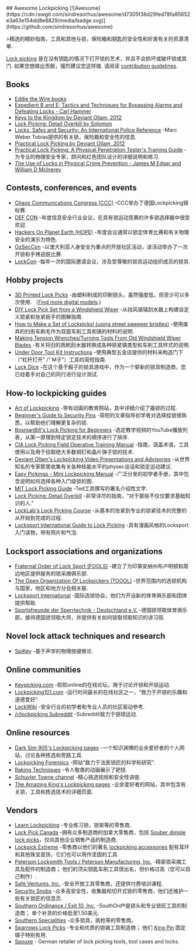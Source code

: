 <div class="github-widget" data-repo="fabacab/awesome-lockpicking"></div>
<script async src="https://pagead2.googlesyndication.com/pagead/js/adsbygoogle.js"></script><ins class="adsbygoogle" style="display:block" data-ad-client="ca-pub-6890694312814945" data-ad-slot="5473692530" data-ad-format="auto"  data-full-width-responsive="true"></ins>
## Awesome Lockpicking [![Awesome](https://cdn.rawgit.com/sindresorhus/awesome/d7305f38d29fed78fa85652e3a63e154dd8e8829/media/badge.svg)](https://github.com/sindresorhus/awesome)

&gt;精选的精妙指南，工具和其他与锁，保险箱和钥匙的安全性和折衷有关的资源清单.

[Lock picking](https://en.wikipedia.org/wiki/Lock_picking) 是在没有钥匙的情况下打开锁的艺术，并且不会损坏或破坏锁或其门. 如果您想做出贡献，强烈建议您这样做. 请阅读 [contribution guidelines](https://github.com/fabacab/awesome-lockpicking/blob/master/CONTRIBUTING.md).



## Books

* [Eddie the Wire books](https://www.dropbox.com/sh/k3z4dm4vyyojp3o/AAAIXQuwMmNuCch_StLPUYm-a?dl=0)
* [Expedient B and E: Tactics and Techniques for Bypassing Alarms and Defeating Locks - Carl Hammer](https://www.amazon.com/Expedient-Tactics-Techniques-Bypassing-Defeating/dp/0873646886/)
* [Keys to the Kingdom by Deviant Ollam, 2012](https://www.elsevier.com/books/keys-to-the-kingdom/ollam/978-1-59749-983-5)
* [Lock Picking: Detail Overkill by Solomon](https://www.dropbox.com/s/y39ix9u9qpqffct/Lockpicking%20Detail%20Overkill.pdf?dl=0)
* [Locks, Safes and Security: An International Police Reference](https://www.goodreads.com/en/book/show/525753.Locks_Safes_and_Security) -Marc Weber Tobias提供的有关锁，保险箱和安全性的信息.
* [Practical Lock Picking by Deviant Ollam, 2012](https://www.elsevier.com/books/practical-lock-picking/ollam/978-1-59749-989-7)
* [Practical Lock Picking: A Physical Penetration Tester's Training Guide](https://web.archive.org/web/20200309084722/http://www.rageuniversity.org/PRISONESCAPE/PRISON%20LOCKS%20AND%20KEYS/Practical.Lock.Picking.pdf) -为专业的物理安全专家，顾问和红色团队设计的详细说明和练习.
* [The Use of Locks in Physical Crime Prevention - James M Edgar and William D Mclnerey](https://www.scribd.com/book/282594402/The-Use-of-Locks-in-Physical-Crime-Prevention-National-Crime-Prevention-Institute)

## Contests, conferences, and events

* [Chaos Communications Congress (CCC)](https://www.ccc.de/) -CCC举办了德国Lockpicking锦标赛.
* [DEF CON](https://defcon.org/) -年度信息安全行业会议，在具有锁运动竞赛的许多锁选择器中很受欢迎.
* [Hackers On Planet Earth (HOPE)](https://hope.net/) -年度会议通常以锁定体育比赛和有关物理安全的演示为特色.
* [OzSecCon](https://ozseccon.com/) -以澳大利亚人身安全为重点的开放社区活动，该活动举办了一次开锁和手铐逃脱比赛.
* [LockCon](https://toool.nl/LockCon) -每年一次的国际邀请会议，涉及受尊敬的锁具运动组织成员的锁具.

## Hobby projects

* [3D Printed Lock Picks](http://blog.shop.23b.org/2014/11/3d-printed-lock-picks.html)  -由塑料制成的印刷锁头，虽然强度低，但至少可以多次使用.  （[Find more digital models](https://www.yeggi.com/q/lockpick/).)
* [DIY Lock Pick Set from a Windshield Wiper](http://www.itstactical.com/skillcom/lock-picking/how-to-make-a-diy-lock-pick-set-from-a-windshield-wiper/) -从挡风玻璃刮水器上构建自定义锁紧和张紧扳手的图解指南.
* [How to Make a Set of Lockpicks! (using street sweeper bristles)](https://www.instructables.com/id/How-to-Make-a-set-of-Lockpicks/) -使用废弃的扫街车刷毛作为双面车削工具和镐的材料的说明.
* [Making Tension Wrenches/Turning Tools From Old Windshield Wiper Blades](https://www.instructables.com/id/Making-Tension-WrenchesTurning-Tools-From-Old-Wind/) -有关将旧的雨刷刮水器转换成各种锁紧镐类型和车削工具样式的说明.
* [Under Door Tool Kit Instructions](https://web.archive.org/web/20170719053154/http://enterthecore.net/files/CORE_Instructions-Under_Door.pdf) -使用典型五金店提供的材料来构造门下（“杠杆打开” /“ M子”）工具的简短指南.
* [Lock Dice](http://schuylertowne.com/blog/lockpicking-with-dice) -在这个基于骰子的锁具游戏中，作为一个崭新的锁具制造商，您已经着手对自己的同行进行设计测试.

## How-to lockpicking guides

* [Art of Lockpicking](https://art-of-lockpicking.com/) -带有动画的教育网站，其中详细介绍了撬锁的过程.
* [Beginner's Guide to Security Pins](https://web.archive.org/web/20171210065243/http://www.ninjacache.com:80/secpins_intro) -简短的文章指导初学者对选择挂锁很熟悉，以帮助他们理解更复杂的锁.
* [BosnianBill's Lock Picking for Beginners](https://www.youtube.com/playlist?list=PLTSWkYxuSlkXiSBwk3Hvbvx71sg-MH61s) -选定教学视频的YouTube播放列表，从第一原理到特定锁定技术的顺序进行了排序.
* [CIA Lock Picking Field Operative Training Manual](https://archive.org/details/CIA_Lock_Picking_Field_Operative_Training_Manual) -指南，涵盖术语，工具使用以及用于拾取绝大多数销钉和晶片弹子锁的技术.
* [Deviant Ollam's Lockpicking Video Presentations and Advisories](http://deviating.net/lockpicking/videos.html) -从世界知名的专家那里收集有关各种技能水平的physec谈话和锁定运动建议.
* [Easy Pickings - Mini Lockpicking Manual](http://index-of.es/Lockpicking/Easy%20Pickings%20-%20Mini%20Lockpicking%20Manual.pdf) -广泛分发的初学者手册，其中包含说明如何选择各种入门级锁的图.
* [MIT Lock Picking Guide](https://webunraveling.com/public/mit-lock-picking-guide/index.php) -Ted工具撰写的著名介绍性文字.
* [Lock Picking: Detail Overkill](https://web.archive.org/web/20170730120626/http://ninjacache.com/data/uploads/lockpicking-detail-overkill.pdf) -非常详尽的指南，“对于那些不仅仅要求基础知识的人.”
* [LockLab's Lock Picking Course](https://locklab.com/locklab-university/lock-picking-course-2/) -从基本的张紧到专业的锁紧技术的完整的从开始到完成的过程.
* [Locksport International Guide to Lock Picking](https://web.archive.org/web/20070222144748/http://locksport.com:80/LSIGuide/lsiguide.pdf) -具有漫画风格的Locksport入门读物，带有照片和气泡.

## Locksport associations and organizations

* [Fraternal Order of Lock Sport (FOOLS)](http://www.bloomingtonfools.org/) -建立了为印第安纳州布卢明顿和周边地区提供服务的锁采摘俱乐部.
* [The Open Organization Of Lockpickers (TOOOL)](https://toool.org/) -世界范围内的选锁机构与国家，地区和地方分会相关联.
* [Locksport International](http://locksport.com) -国际选锁协会，他们为开设新的体育俱乐部和团体提供帮助.
* [Sportsfreunde der Sperrtechnik - Deutschland e.V.](https://blog.ssdev.org/) -德国锁领取体育俱乐部，接待德国锁领取大师，并提供有关如何锁取领取知识的讲习班.

## Novel lock attack techniques and research

* [SpiKey](https://www.comp.nus.edu.sg/~junhan/papers/SpiKey_HotMobile20_CamReady.pdf) -基于声学的物理按键推论.

## Online communities

* [Keypicking.com](https://keypicking.com/) -熙熙online的在线论坛，用于讨论开锁和开锁运动.
* [Lockpicking101.com](https://www.lockpicking101.com/) -运行时间最长的在线社区之一，“致力于开锁的乐趣和道德爱好”.
* [LockWiki](http://lockwiki.com/) -安全行业的初学者和专业人员的社区驱动参考.
* [/r/lockpicking Subreddit](https://www.reddit.com/r/lockpicking/) -Subreddit致力于锁球运动.

## Online resources

* [Dark Sim 905's Lockpicking pages](https://web.archive.org/web/20191127182007/https://darksim905.com/lockpicking.php) -一个知识渊博的业余爱好者的个人网站，讨论各种拣选和旁路工具.
* [Lockpicking Forensics](http://www.lockpickingforensics.com/) -网站“致力于法医锁匠的科学和研究”.
* [Raking Techniques](https://elvencraft.com/lpd/Raking%20Techniques.html) -令人敬畏的动画展示了耙技.
* [Schuyler Towne channel](https://www.youtube.com/user/SchuylerTowne/) -精心挑选视频和安全性讲座.
* [The Amazing King's Lockpicking pages](http://theamazingking.com/lockpicking.php) -业余爱好者的网站，其中包含有关锁，工具和拣选技术的详细页面.

## Vendors

* [Learn Lockpicking](https://learnlockpicking.com/) -专业练习锁，锁架等的零售商.
* [Lock Pick Canada](https://www.lockpickcanada.com/) -拥有众多制造商的加拿大零售商，包括 [Souber dimple lock picks](https://www.lockpickcanada.com/category_s/4.htm)，仅向其他企业销售产品的制造商.
* [Lockpick Extreme](https://lockpickextreme.com/) -零售商以他们的著名 [lockpicking accessories](https://lockpickextreme.com/product-category/accessories/) 配有耳环和其他珠宝首饰，它们也可以用作坚固的工具.
* [Peterson Locksmith Tools / Peterson Manufacturing, Inc.](https://www.thinkpeterson.com/)  -精密锁采摘工具及配件的制造商； 他们的顶尖钥匙车削工具很出名，但价格过高（您可以自己制作）.
* [Safe Ventures, Inc.](http://safeventures.com/) -安全开放工具零售商，还提供付费培训课程.
* [Security Snobs](https://securitysnobs.com/) -众多高安全性，收集器和切开式锁的零售商，他们还维护一些有关锁匠的信息页.
* [Southern Ordinance / Exit 10, Inc.](https://www.southord.com/)  -SouthOrd®是锁头和专业锁匠工具的制造商； 单个补货的价格低至1.50美元.
* [Southern Specialities](http://www.lockpicktools.com/) -众多锁具，挑枪等的零售商。
* [Sparrows Lock Picks](https://www.sparrowslockpicks.com/)  -专业和优质的锁镐工具制造商； 他们 [King Pin](http://www.sparrowslockpicks.com/product_p/t1.htm) 固定镊子特别有用.
* [Spooxe](http://spooxe.com/) - German retailer of lock picking tools, tool cases and locks.
